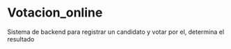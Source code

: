 # Votacion_online
 Sistema de backend para registrar un candidato y votar por el, determina el resultado
